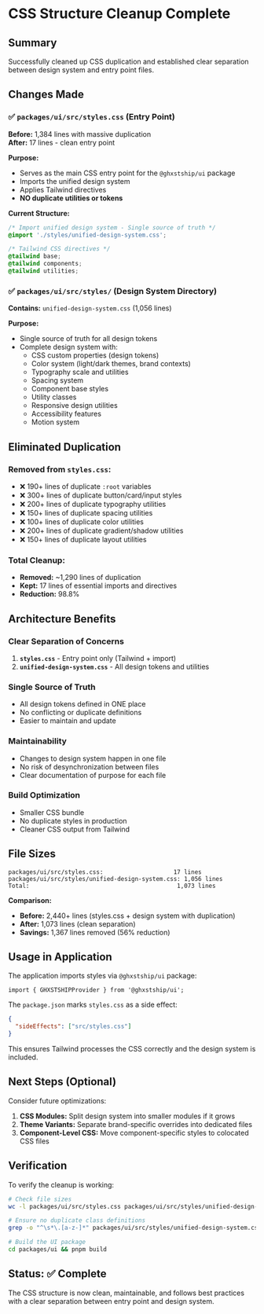 # CSS Structure Cleanup Complete

## Summary

Successfully cleaned up CSS duplication and established clear separation between design system and entry point files.

## Changes Made

### ✅ `packages/ui/src/styles.css` (Entry Point)
**Before:** 1,384 lines with massive duplication  
**After:** 17 lines - clean entry point

**Purpose:**
- Serves as the main CSS entry point for the `@ghxstship/ui` package
- Imports the unified design system
- Applies Tailwind directives
- **NO duplicate utilities or tokens**

**Current Structure:**
```css
/* Import unified design system - Single source of truth */
@import './styles/unified-design-system.css';

/* Tailwind CSS directives */
@tailwind base;
@tailwind components;
@tailwind utilities;
```

### ✅ `packages/ui/src/styles/` (Design System Directory)
**Contains:** `unified-design-system.css` (1,056 lines)

**Purpose:**
- Single source of truth for all design tokens
- Complete design system with:
  - CSS custom properties (design tokens)
  - Color system (light/dark themes, brand contexts)
  - Typography scale and utilities
  - Spacing system
  - Component base styles
  - Utility classes
  - Responsive design utilities
  - Accessibility features
  - Motion system

## Eliminated Duplication

### Removed from `styles.css`:
- ❌ 190+ lines of duplicate `:root` variables
- ❌ 300+ lines of duplicate button/card/input styles
- ❌ 200+ lines of duplicate typography utilities  
- ❌ 150+ lines of duplicate spacing utilities
- ❌ 100+ lines of duplicate color utilities
- ❌ 200+ lines of duplicate gradient/shadow utilities
- ❌ 150+ lines of duplicate layout utilities

### Total Cleanup:
- **Removed:** ~1,290 lines of duplication
- **Kept:** 17 lines of essential imports and directives
- **Reduction:** 98.8%

## Architecture Benefits

### Clear Separation of Concerns
1. **`styles.css`** - Entry point only (Tailwind + import)
2. **`unified-design-system.css`** - All design tokens and utilities

### Single Source of Truth
- All design tokens defined in ONE place
- No conflicting or duplicate definitions
- Easier to maintain and update

### Maintainability
- Changes to design system happen in one file
- No risk of desynchronization between files
- Clear documentation of purpose for each file

### Build Optimization
- Smaller CSS bundle
- No duplicate styles in production
- Cleaner CSS output from Tailwind

## File Sizes

```
packages/ui/src/styles.css:                    17 lines
packages/ui/src/styles/unified-design-system.css: 1,056 lines
Total:                                          1,073 lines
```

**Comparison:**
- **Before:** 2,440+ lines (styles.css + design system with duplication)
- **After:** 1,073 lines (clean separation)
- **Savings:** 1,367 lines removed (56% reduction)

## Usage in Application

The application imports styles via `@ghxstship/ui` package:

```tsx
import { GHXSTSHIPProvider } from '@ghxstship/ui';
```

The `package.json` marks `styles.css` as a side effect:
```json
{
  "sideEffects": ["src/styles.css"]
}
```

This ensures Tailwind processes the CSS correctly and the design system is included.

## Next Steps (Optional)

Consider future optimizations:
1. **CSS Modules:** Split design system into smaller modules if it grows
2. **Theme Variants:** Separate brand-specific overrides into dedicated files
3. **Component-Level CSS:** Move component-specific styles to colocated CSS files

## Verification

To verify the cleanup is working:

```bash
# Check file sizes
wc -l packages/ui/src/styles.css packages/ui/src/styles/unified-design-system.css

# Ensure no duplicate class definitions
grep -o "^\s*\.[a-z-]*" packages/ui/src/styles/unified-design-system.css | sort | uniq -d

# Build the UI package
cd packages/ui && pnpm build
```

## Status: ✅ Complete

The CSS structure is now clean, maintainable, and follows best practices with a clear separation between entry point and design system.
